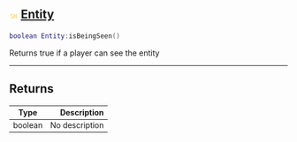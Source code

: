 ## ![shared](.gitbook/assets/shared.png) [Entity](home/Entity)



```lua
boolean Entity:isBeingSeen()
```

Returns true if a player can see the entity


------
## Returns

| Type   | Description |
| ------ | ----------: |
| boolean | No description |

